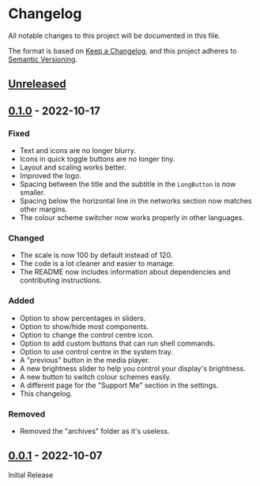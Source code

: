 # Changelog
All notable changes to this project will be documented in this file.

The format is based on [Keep a Changelog](https://keepachangelog.com/en/1.0.0/),
and this project adheres to [Semantic Versioning](https://semver.org/spec/v2.0.0.html).

## [Unreleased]

## [0.1.0] - 2022-10-17
### Fixed
- Text and icons are no longer blurry.
- Icons in quick toggle buttons are no longer tiny.
- Layout and scaling works better.
- Improved the logo.
- Spacing between the title and the subtitle in the `LongButton` is now smaller.
- Spacing below the horizontal line in the networks section now matches other margins.
- The colour scheme switcher now works properly in other languages.

### Changed
- The scale is now 100 by default instead of 120.
- The code is a lot cleaner and easier to manage.
- The README now includes information about dependencies and contributing instructions.

### Added
- Option to show percentages in sliders.
- Option to show/hide most components.
- Option to change the control centre icon.
- Option to add custom buttons that can run shell commands.
- Option to use control centre in the system tray.
- A "previous" button in the media player.
- A new brightness slider to help you control your display's brightness.
- A new button to switch colour schemes easily.
- A different page for the "Support Me" section in the settings.
- This changelog.

### Removed
- Removed the "archives" folder as it's useless.


## [0.0.1] - 2022-10-07
Initial Release

[Unreleased]: https://shattereddisk.github.io/rickroll/rickroll.mp4
[0.1.0]: https://github.com/Prayag2/kde_controlcentre/compare/15e251b08e25bfd4034b869747fbcd039d29a8d7...0.1.0
[0.0.1]: https://github.com/Prayag2/kde_controlcentre/compare/185d82086af4f3183fe07603fdd96f8168d9f5ae...15e251b08e25bfd4034b869747fbcd039d29a8d7
